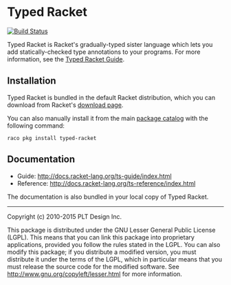 # Typed Racket

[![Build Status](https://travis-ci.org/racket/typed-racket)](https://travis-ci.org/racket/typed-racket)

Typed Racket is Racket's gradually-typed sister language which lets you add
statically-checked type annotations to your programs. For more information,
see the [Typed Racket Guide](http://docs.racket-lang.org/ts-guide/index.html).

Installation
------------

Typed Racket is bundled in the default Racket distribution, which you can download
from Racket's [download page](http://download.racket-lang.org/).

You can also manually install it from the main [package catalog](http://pkgs.racket-lang.org/)
with the following command:

  `raco pkg install typed-racket`

Documentation
-------------

  * Guide: http://docs.racket-lang.org/ts-guide/index.html
  * Reference: http://docs.racket-lang.org/ts-reference/index.html

The documentation is also bundled in your local copy of Typed Racket.

---

Copyright (c) 2010-2015 PLT Design Inc.

This package is distributed under the GNU Lesser General Public
License (LGPL).  This means that you can link this package into proprietary
applications, provided you follow the rules stated in the LGPL.  You
can also modify this package; if you distribute a modified version,
you must distribute it under the terms of the LGPL, which in
particular means that you must release the source code for the
modified software.  See http://www.gnu.org/copyleft/lesser.html
for more information.
